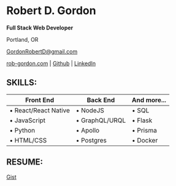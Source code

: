 # Robert D. Gordon
**Full Stack Web Developer**

Portland, OR

GordonRobertD@gmail.com

[rob-gordon.com](https://rob-gordon.com) | [Github](https://github.com/RobertDGordon) | [LinkedIn](https://linkedin.com/in/robert-d-gordon/)

## SKILLS:
Front End | Back End | And more...
------------ | ------------- | ------------
• React/React Native | • NodeJS | • SQL
• JavaScript | • GraphQL/URQL | • Flask
• Python | • Apollo | • Prisma
• HTML/CSS | • Postgres | • Docker

## RESUME:
[Gist](https://gist.github.com/RobertDGordon/280cd750eb03a28797bf3fcffb400bab)